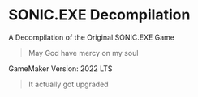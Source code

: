 # SONIC.EXE Decompilation
A Decompilation of the Original SONIC.EXE Game
> May God have mercy on my soul

GameMaker Version: 2022 LTS
> It actually got upgraded
